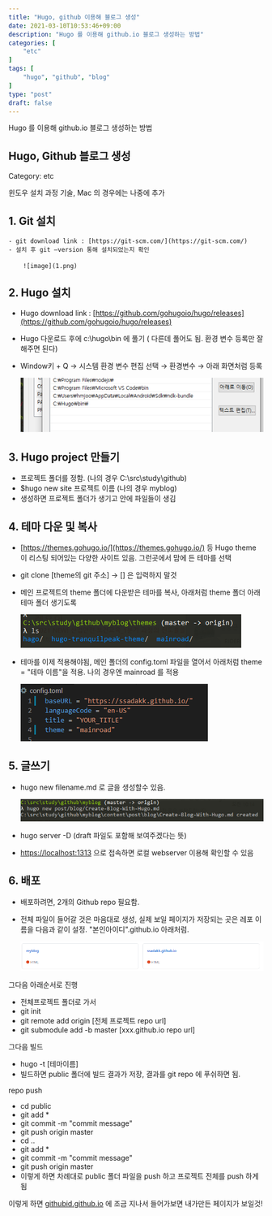 ```yaml
---
title: "Hugo, github 이용해 블로그 생성"
date: 2021-03-10T10:53:46+09:00
description: "Hugo 를 이용해 github.io 블로그 생성하는 방법"
categories: [
    "etc"
]
tags: [
    "hugo", "github", "blog"
]
type: "post"
draft: false
---
```



Hugo 를 이용해 github.io 블로그 생성하는 방법
<!--more-->


## Hugo, Github 블로그 생성

Category: etc

윈도우  설치 과정 기술, Mac 의 경우에는 나중에 추가

## 1. Git 설치
    - git download link : [https://git-scm.com/](https://git-scm.com/)
    - 설치 후 git —version 통해 설치되었는지 확인

        ![image](1.png)

## 2. Hugo 설치

- Hugo download link : [https://github.com/gohugoio/hugo/releases](https://github.com/gohugoio/hugo/releases)
- Hugo 다운로드 후에  c:\hugo\bin 에 풀기 ( 다른데 풀어도 됨. 환경 변수 등록만 잘 해주면 된다)
- Window키 + Q  → 시스템 환경 변수 편집 선택 → 환경변수 → 아래 화면처럼 등록

    ![2.png](2.png)

## 3. Hugo project 만들기

- 프로젝트 폴더를 정함. (나의 경우 C:\src\study\github\)
- $hugo new site 프로젝트 이름 (나의 경우 myblog)
- 생성하면 프로젝트 폴더가 생기고 안에 파일들이 생김

## 4. 테마 다운 및 복사

- [https://themes.gohugo.io/](https://themes.gohugo.io/) 등 Hugo theme 이 리스팅 되어있는 다양한 사이트 있음. 그런곳에서 맘에 든 테마를 선택
- git clone [theme의 git 주소] → [] 은 입력하지 말것
- 메인 프로젝트의 theme 폴더에 다운받은 테마를 복사, 아래처럼 theme 폴더 아래 테마 폴더 생기도록

    ![3.png](3.png)

- 테마를 이제 적용해야됨, 메인 폴더의 config.toml 파일을 열어서 아래처럼 theme = "테마 이름"을 적용. 나의 경우엔 mainroad 를 적용

    ![4.png](4.png)

## 5. 글쓰기

- hugo new filename.md 로 글을 생성할수 있음.

    ![5.png](5.png)

- hugo server -D (draft 파일도 포함해 보여주겠다는 뜻)
- [https://localhost:1313](https://localhost:1313) 으로 접속하면 로컬 webserver 이용해 확인할 수 있음

## 6.  배포

- 배포하려면, 2개의 Github repo 필요함.
- 전체 파일이 들어갈 것은 마음대로 생성, 실제 보일 페이지가 저장되는 곳은 레포 이름을 다음과 같이 설정. "본인아이디".github.io 아래처럼.

    ![6.png](6.png)

그다음 아래순서로 진행

- 전체프로젝트 폴더로 가서
- git init
- git remote add origin [전체 프로젝트 repo url]
- git submodule add -b master [xxx.github.io repo url]

그다음 빌드

- hugo -t [테마이름]
- 빌드하면 public 폴더에 빌드 결과가 저장, 결과를 git repo 에 푸쉬하면 됨.

repo push

- cd public
- git add *
- git commit -m "commit message"
- git push origin master
- cd ..
- git add *
- git commit -m "commit message"
- git push origin master
- 이렇게 하면 차례대로 public 폴더 파일을 push 하고 프로젝트 전체를 push 하게됨

이렇게 하면 [githubid.github.io](http://githubid.github.io) 에 조금 지나서 들어가보면 내가만든 페이지가 보일것!